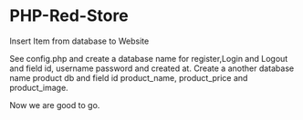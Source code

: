 # PHP-Red-Store
Insert Item from database to Website

See config.php and create a database name for register,Login and Logout and field id, username password and created at.
Create a another database name product db and field id product_name, product_price and product_image.

Now we are good to go.
